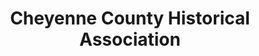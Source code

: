 ---
layout: repo
title: "Cheyenne County Historical Association"
id: 11610
permalink: repos/11610/
---